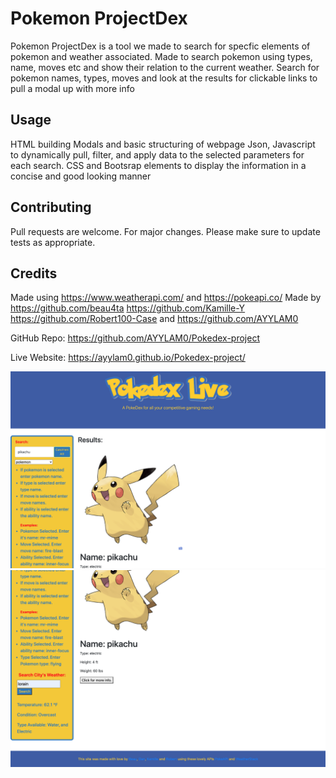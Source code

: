 # Pokemon ProjectDex
Pokemon ProjectDex is a tool we made to search for specfic elements of pokemon and weather associated.
Made to search pokemon using types, name, moves etc and show their relation to the current weather.
Search for pokemon names, types, moves and look at the results for clickable links to pull a modal up with more info

## Usage
HTML building Modals and basic structuring of webpage
Json, Javascript to dynamically pull, filter, and apply data to the selected parameters for each search.
CSS and Bootsrap elements to display the information in a concise and good looking manner

## Contributing
Pull requests are welcome. For major changes.
Please make sure to update tests as appropriate.

## Credits
Made using https://www.weatherapi.com/ and https://pokeapi.co/
Made by https://github.com/beau4ta https://github.com/Kamille-Y https://github.com/Robert100-Case and https://github.com/AYYLAM0

GitHub Repo: https://github.com/AYYLAM0/Pokedex-project

Live Website: https://ayylam0.github.io/Pokedex-project/

<img src="pokedex1.png">
<img src="pokedex2.png">

